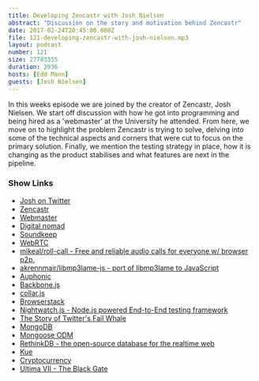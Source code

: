 ```yaml
---
title: Developing Zencastr with Josh Nielsen
abstract: "Discussion on the story and motivation behind Zencastr"
date: 2017-02-24T20:45:00.000Z
file: 121-developing-zencastr-with-josh-nielsen.mp3
layout: podcast
number: 121
size: 27783355
duration: 2936
hosts: [Edd Mann]
guests: [Josh Nielsen]
---
```


In this weeks episode we are joined by the creator of Zencastr, Josh Nielsen.
We start off discussion with how he got into programming and being hired as a 'webmaster' at the University he attended.
From here, we move on to highlight the problem Zencastr is trying to solve, delving into some of the technical aspects and corners that were cut to focus on the primary solution.
Finally, we mention the testing strategy in place, how it is changing as the product stabilises and what features are next in the pipeline.

### Show Links

- [Josh on Twitter](https://twitter.com/joshontheweb)
- [Zencastr](https://zencastr.com/)
- [Webmaster](https://en.wikipedia.org/wiki/Webmaster)
- [Digital nomad](https://en.wikipedia.org/wiki/Digital_nomad)
- [Soundkeep](http://soundkeep.com/)
- [WebRTC](https://webrtc.org/)
- [mikeal/roll-call - Free and reliable audio calls for everyone w/ browser p2p.](https://github.com/mikeal/roll-call)
- [akrennmair/libmp3lame-js - port of libmp3lame to JavaScript](https://github.com/akrennmair/libmp3lame-js)
- [Auphonic](https://auphonic.com/)
- [Backbone.js](http://backbonejs.org/)
- [collar.js](http://collarjs.com/)
- [Browserstack](https://www.browserstack.com/)
- [Nightwatch.js - Node.js powered End-to-End testing framework](http://nightwatchjs.org/)
- [The Story of Twitter's Fail Whale](https://www.theatlantic.com/technology/archive/2015/01/the-story-behind-twitters-fail-whale/384313/)
- [MongoDB](https://www.mongodb.com/)
- [Mongoose ODM](http://mongoosejs.com/)
- [RethinkDB - the open-source database for the realtime web](https://www.rethinkdb.com/)
- [Kue](http://automattic.github.io/kue/)
- [Cryptocurrency](https://en.wikipedia.org/wiki/Cryptocurrency)
- [Ultima VII - The Black Gate](https://en.wikipedia.org/wiki/Ultima_VII:_The_Black_Gate)
